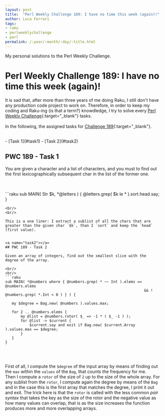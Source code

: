 ```yaml
---
layout: post
title:  "Perl Weekly Challenge 189: I have no time this week (again)!"
author: Luca Ferrari
tags:
- raku
- perlweeklychallenge
- perl
permalink: /:year/:month/:day/:title.html
---
```

My personal solutions to the Perl Weekly Challenge.

# Perl Weekly Challenge 189: I have no time this week (again)!

It is sad that, after more than three years of me doing Raku, I still don't have any production code project to work on.
Therefore, in order to keep my coding and Raku-ing (is that a term?) knowdledge, I try to solve every  [Perl Weekly Challenge](https://perlweeklychallenge.org/){:target="_blank"} tasks.
<br/>
<br/>
In the following, the assigned tasks for [Challenge 189](https://perlweeklychallenge.org/blog/perl-weekly-challenge-0189/){:target="_blank"}.

<br/>
- [Task 1](#task1)
- [Task 2](#task2)



<a name="task1"></a>
## PWC 189 - Task 1

You are given a character and a list of characters, and you must to find out the first lexicographically subsequent char in the list of the former one.

<br/>
<br/>
```raku
sub MAIN( Str $k, *@letters ) {
    @letters.grep( $k le * ).sort.head.say;
}

 ```
<br/>
<br/>

This is a one liner: I extract a sublist of all the chars that are greater than the given char `$k`, than I `sort` and keep the `head` (first value).


<a name="task2"></a>
## PWC 189 - Task 2

Given an array of integers, find out the smallest slice with the degree of the array.

<br/>
<br/>
```raku
sub MAIN( *@numbers where { @numbers.grep( * ~~ Int ).elems == @numbers.elems
                                                                && ! @numbers.grep( *.Int < 0 ) } ) {

    my $degree = Bag.new( @numbers ).values.max;

    for 2 .. @numbers.elems {
        my @list = @numbers.rotor( $_ => -1 * ( $_ -1 ) );
        for @list -> $current {
            $current.say and exit if Bag.new( $current.Array ).values.max == $degree;
        }
    }
}

```
<br/>
<br/>

First of all, I compute the `$degree` of the input array by means of finding out the `max` within the `values` of the `Bag`, that counts the frequency for me.
<br/>
Then I compute a `rotor` of the size of `2` up to the size of the whole array. For any sublist from the `rotor`, I compute again the degree by means of the `Bag` and in the case this is the first array that matches the degree, I print it out and exit.
The trick here is that the `rotor` is called with the less common *pair syntax* that takes the key as the size of the rotor and the negative value as how many values can overlap, that is as the size increases the function produces more and more overlapping arrays.
